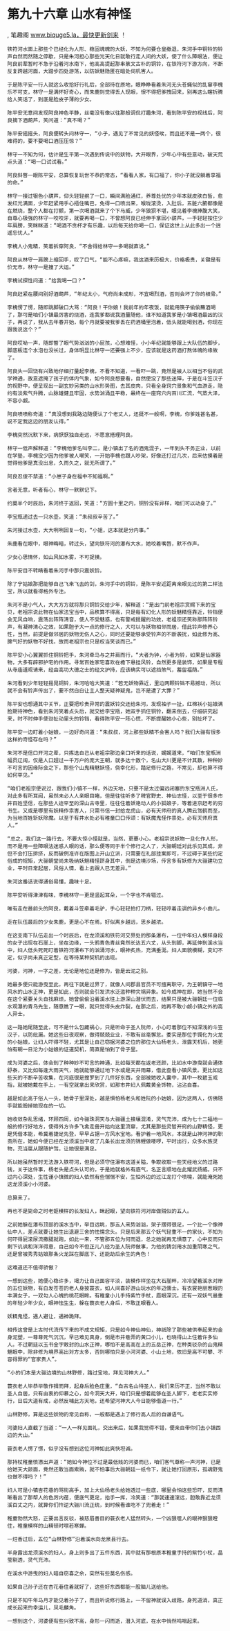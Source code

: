 # 第九十六章 山水有神怪
, 笔趣阁 www.biquge5.la，最快更新剑来 ！

    铁符河水面上那些个已经化为人形、稳固魂魄的大妖，不知为何要仓皇撤退，朱河手中铜铃的铃声自然而然随之停歇，只是朱河担心那些光天化日就敢行走人间的大妖，使了什么障眼法，便让阿良前辈暂时不急于沿着河水南下，他高高提起那串篆文古朴的铜铃，在铁符河下游方向，不断反复跨越河面，大踏步四处游荡，以防妖魅隐匿在暗处伺机害人。

    于是陈平安一行人就这么收拾好行礼后，全部待在原地，眼睁睁看着朱河无头苍蝇似的乱窜李槐乐不可支，林守一是满怀好奇心，而朱鹿则觉得丢人现眼，恨不得把爹拽回来，别再这么瞎折腾给人笑话了，到底是脸皮子薄的少女。

    陈平安无意间发现阿良神色平静，丝毫没有像以往那般调侃打趣朱河，看到陈平安的视线后，阿良摘下酒葫芦，笑问道：“真不喝？”

    陈平安摇摇头，阿良便转头问林守一，“小子，遇见了不常见的妖怪唉，而且还不是一两个，很难得的，要不要喝口酒压压惊？”

    林守一不知为何，估计是生平第一次遇到传说中的妖物，大开眼界，少年心中有些意动，破天荒点头道：“喝一口试试看。”

    阿良斜瞥一眼陈平安，总算恢复玩世不恭的常态，“看看人家，有口福了，你小子就没躺着享福的命。”

    林守一接过银色小葫芦，仰头轻轻抿了一口，瞬间满脸通红，养尊处优的少年本就皮肤白皙，愈发红光满面，少年赶紧用手心捂住嘴巴，免得一口喷出来，喉咙滚烫，入肚后，五脏六腑都像是在燃烧，整个人都在打颤，第一次喝酒就来了个下马威，少年狼狈不堪，眼见着李槐捧腹大笑，自尊心极强的林守一咬咬牙，就要再喝一口，不曾想阿良已经伸手拿回小葫芦，一手轻轻按住少年肩膀，笑眯眯道：“喝酒不贪杯才有乐趣，以后每天给你喝一口，保证这世上从此多出一个逍遥忘忧人。”

    李槐人小鬼精，笑着拆穿阿良，“不舍得给林守一多喝就直说。”

    阿良从林守一肩膀上缩回手，叹了口气，“能不心疼嘛，我这酒来历极大，价格极贵，关键是有价无市。林守一是撞了大运。”

    李槐试探性问道：“给我喝一口？”

    阿良赶紧在腰间别好酒葫芦，“年纪太小，气府尚未成形，不宜喝烈酒，否则会坏了你的根骨。”

    李槐愣了愣，随即跳脚破口大骂：“阿良！干你娘！我前年的年夜饭，就能用筷子偷偷蘸酒喝了，那可是咱们小镇最厉害的烧酒，连我爹都说我酒量随他，谁不知道我爹是小镇喝酒最凶的汉子，再说了，我从去年春开始，每个月就要被我爹丢在药酒桶里泡着，低头就能喝到酒，你现在跟我说这个？”

    阿良哎呦一声，随即瞥了眼气势汹汹的小屁孩，心想难怪，小小年纪就能够跟上大队伍的脚步，脚底板连个水泡也没长过，身体明显比林守一还要强上不少，应该就是这药酒打熬体魄的缘故了。

    阿良头一回饶有兴致地仔细打量起李槐，不看不知道，一看吓一跳，竟然是被人以相当不俗的武学神通，故意遮掩了孩子的体内气象，如今阿良想要看，自然便没了那些迷障，于是在斗笠汉子的视野中，便呈现出一副玄妙另类的山水形势图，去其皮肉，只看全身窍穴景象和气血游走，隐约有淡紫气升腾，山脉雄健且牢固，水势汹涌且平稳，最终在一座窍穴内百川汇流，气蒸大泽，不容小觑。

    阿良啧啧称奇道：“真没想到我路边随便认了个老丈人，还挺不一般啊，李槐，你爹姓甚名甚，说不定我这边的朋友认得。”

    李槐突然沉默下来，病恹恹独自走远，不愿意搭理阿良。

    林守一低声解释道：“李槐他爹名叫李二，是小镇出了名的酒鬼混子，一年到头不务正业，以前在学塾，李槐没少因为他爹被人嘲笑，一开始李槐也跟人吵架，好像还打过几次，后来估摸着是觉得他爹是真没出息，久而久之，就无所谓了。”

    阿良忍俊不禁道：“小崽子身在福中不知福啊。”

    言者无意，听者有心，林守一默默记下。

    约莫半个时辰后，朱河终于返回，笑道：“方圆十里之内，铜铃没有异样，咱们可以动身了。”

    李宝瓶递过去一只水壶，笑道：“朱叔叔辛苦了。”

    朱河接过水壶，大大咧咧回复一句，“小姐，这本就是分内事。”

    朱鹿看在眼中，眼神晦暗，转过头，望向铁符河的瀑布大水，她咬着嘴唇，默不作声。

    少女心思情怀，如山风如水雾，不可捉摸。

    陈平安目不转睛看着朱河手中那只震妖铃。

    除了宁姑娘那把能够自己飞来飞去的剑，朱河手中的铜铃，是陈平安近距离亲眼见过的第二样法宝，所以就看得格外专注。

    朱河不是小气人，大大方方就将那只铜铃交给少年，解释道：“是出门前老祖宗赏赐下来的宝贝，老祖宗说此物在仙家法宝当中，品秩算不得高，只是每有幻化人形的妖魅精怪靠近，铃铛便会无风自响，震荡出阵阵清音，使人不受魅惑，也有警戒提醒的功效，老祖宗还笑称那阵阵铃声，有凝神清心之效，如果胆子大一点的修行之人，大可以与妖物相邻而居，借此铃声修养心性，当然，前提是做邻居的妖物无伤人之心，同时还要能够承受铃声的不断袭扰，如此修为高、脾气好的妖物不好找，故而老祖宗也只是权当笑谈而已。”

    陈平安小心翼翼抓住铜铃把手，朱河牵马与之并肩而行，“大者为钟，小者为铃，如果是仙家器物，大多有辟邪护宅的作用。寻常百姓家宅喜欢在檐下悬挂风铃，自然更多是装饰，如果是专程从寺庙道观请来，经由高功大德之士的经文护持，应该确实可以遮挡煞气，蓄留福荫。”

    朱河看到少年轻轻摇晃铜铃，朱河哈哈大笑道：“若无妖物靠近，里边两颗铃铛不易撼动，所以就不会有铃声传出了，要不然白白让主人整天疑神疑鬼，岂不是遭了大罪？”

    陈平安也想通其中关节，正要把珍贵异常的震妖铃交还给朱河，发现袖子一扯，红棉袄小姑娘满脸期待神色，看到朱河笑着点头后，就交给李宝瓶，她双手抓住铜铃，翻来倒去，仔细研究起来，时不时伸手使劲扯动里头的铃铛，看得陈平安一阵心慌，不断提醒她小心些，别扯坏了。

    陈平安一边盯着小姑娘，一边好奇问道：“朱叔叔，河上那些妖精不会害人吗？我们大骊有很多这样的奇怪存在吗？”

    朱河不是信口开河之辈，只拣选自己从老祖宗那边亲口听来的话说，娓娓道来，“咱们东宝瓶洲幅员辽阔，仅是人口超过一千万户的庞大王朝，就多达十数个，名山大川更是不计其数，种种妙不可言的因缘际会之下，那些个山鬼精魅妖怪，侥幸化形，踏足修行之路，不常见，却也算不得如何罕见。”

    “咱们老祖宗便说过，跟我们小镇不一样，外边天地，只要不是太过偏远闭塞的东宝瓶洲人氏，对此多有所耳闻，虽然未必人人亲眼目睹，但是往往听多了稗官野史、神仙志怪，以至于很多市井百姓坚信，在那些人迹罕至的深山古寺里，往往住着妖艳动人的小狐娘子，等着进京赶考的穷书生。又或是哪里有妖精作祟害人，只需书信一封给龙虎山，必有天师府的真人腾云驾鹤而至，为当地百姓斩妖除魔。以至于有井水处必有稚童口口传颂：有妖魔鬼怪作祟处，必有天师府真人。”

    “总之，我们这一路行去，不要大惊小怪就是，当然，更要小心。老祖宗说妖物一旦化作人形，而不是用一些障眼法迷惑人眼的话，那么便等同于半个修行之人了，大骊朝廷对此乐见其成，非但不会打压排挤，反而破例准许在版图上开山立派，只需要在礼部挂案即可，不过碍于某些约定俗成的规矩，大骊朝堂尚未吸纳妖魅精怪跻身其中，倒是边境沙场，传言多有妖修为大骊建功立业，平时日常起居，风俗人情，看上去跟人已无差异。”

    朱河这番话说得通俗易懂，趣味十足。

    陈平安听得津津有味，李槐林守一更是竖起耳朵，一个字也不肯错过。

    唯有走在最前头的阿良，戴着斗笠牵着毛驴，手心轻轻拍打刀柄，轻轻哼着走调的异乡小曲儿。

    走在队伍最后的少女朱鹿，更是心不在焉，好似离乡越远，思乡越浓。

    在这支南下队伍走出一个时辰后，在龙须溪和铁符河交界处的那条瀑布，一位中年妇人模样身段的女子出现在石崖上，坐在边缘，一头鸦青色青丝竟然长达五六丈，从头到脚，再延伸到溪水当中，妇人低头死死盯着铁符河瀑布下的汹涌河水，眼神炙热，充满垂涎。妇人面貌模糊，变幻不定，似乎尚未真正定型，在等待某种契机的出现。

    河婆，河神，一字之差，无论是地位还是修为，皆是云泥之别。

    她最多便只能游曳至此，再往下就是过界了，就像人间郡县官员不可擅离职守，为王朝镇守一地风水的山水正神，更是如此，否则就会引发洪水泛滥种种灾祸异象。如今成神在即，她当然不会在这个紧要关头自找麻烦，她曾偷偷沿着溪水往上游深山潜伏而去，结果只是被大骊朝廷一位临水观瀑的青乌先生，随意瞧了一眼，就只觉得头皮炸裂，在那之后，她再不敢小觑小镇之外的高人异士。

    这一路她尾随至此，可不是什么包藏祸心，只是听命于圣人阮师，小心盯着那位不知深浅的斗笠汉子，以防纰漏。她这些日夜观察，做得兢兢业业，不敢有丝毫懈怠。委实是那位手镯化为火龙的小姑娘，让妇人吓得不轻，尤其是让自己窃据河婆之位的那位大仙杨老头，泄露天机后，她更怕有朝一日沦为小姑娘的证道契机，简直是怕到了骨子里。

    成为河婆之后，体会到了种种妙不可言的神通，比如每天都在返老还颜，比如水中游曳就会通体舒泰，又比如每逢大雨天气，她就能够通过地下水或是天井雨幕，借此查看小镇风景。更比如这些天的不断辛苦收集，在河底很是搜罗到了几件好东西，全部被她收入囊中，其中一枚碧玉戒指，就被她戴在手上，一有空就拿出来欣赏，如那市井妇人佩戴黄金饰物，沾沾自喜。

    越是如此高于俗人一头，她骨子里深处，越是惧怕杨老头和姓阮的小姑娘，因为这两人，仿佛随手就能毁掉她现在的一切。

    她收敛杂乱思绪，环顾四周，如今骊珠洞天与大骊疆土接壤混淆，灵气充沛，成为七十二福地一般的修行好地方，使得外方许多飞禽走兽开始向这里流窜，尤其是那些灵智开窍的山野精怪，更是凭借本能，希冀着捷足先登，早早占据一方风水宝地。看护着一地风水，本就是山神河神的职责所在，她如今便已经在龙须溪当中收了几条长出龙须的锦鲤做喽啰，平时出行，众多水族灵物，充当扈从跟随护驾，让她很是满足。

    所以她虽然暂时无法游入铁符河，但是必须守住瀑布这道关隘，争取收取一些天经地义的过路钱，关于这件事，杨老头是点头认可的，于是她就格外有底气，名正言顺地在此耀武扬威。只不过内心深处，生性谨小慎微的妇人依然有些惴惴不安，生怕外边的过江龙打个喷嚏，就能淹死她这龙须溪小小河婆。

    总算来了。

    再也不是毙命之时老妪模样的长发妇人，眯起眼，望向铁符河对岸做贼似的五人。

    之前她躲在瀑布顶部的溪水当中，举目远眺，那五人来势汹汹，架子摆得很足，一个比一个像神仙中人，差点就要让她生出退避三舍的怯懦念头。只是后来那五个妖气轻重不一的家伙，不知为何吓得屁滚尿流撒腿就跑，如此一来，不管那五位为何而退，总之她就再无惧意了，心中反而只剩下讥讽和洋洋得意，自己如今不但正儿八经为圣人阮师做事，为他的铸剑用水加重阴寒之气，还是曾被秀秀姑娘那条火龙踩在脚底下、还能劫后余生的角色！

    这难道还不值得骄傲？

    一想到这些，她便心稳许多，竭力让自己面容平淡，装模作样坐在大石崖畔，冷冷望着溪水对岸的五位妖物，有白发苍苍的老人身披蓑衣，如人间喜好游山玩水的年迈儒士。有衣裳艳丽惹眼的丰满女子，一双勾人心魄的桃花眼眸。有稚童小儿手持紫竹手杖，眉眼深沉。还有一双妖气最重的年轻少年少女，眼神怯生生，躲在蓑衣老人身后，不敢正眼看人。

    妖精鬼怪，遇人避让，遇神跪拜。

    相传这曾是上古时代流传下来的不成文规矩，只是如今神仙神仙，神祇除了那些被供奉起来的金身泥塑，一尊尊死气沉沉，早已难见真身，倒是市井巷弄的黄口小儿，也晓得山上住着许多仙人。不过朝廷以玉书金字敕封的山水正神，哪怕不是高高在上的五岳正神，在种类驳杂的山鬼精魅眼中，除非修为境界高出对方太多，否则哪怕只是小河河婆、小山土地，依旧是高不可攀、不容得罪的“官家贵人”。

    “小的们本是大骊边境的山林野修，路过宝地，拜见河神大人。”

    蓑衣老人毕恭毕敬作揖而拜，起身后脸色庄重，“自古名山待圣人，我们来历不正，当然不敢以圣人自居，只有由衷的仰慕之心，如今洞天大开，咱们只是想着能够在圣人脚下，老老实实修行，日后大道有成，必然反哺此方天地，还希望河神大人今日能够借道一行。”

    山林野修，算是这些妖物的常见自称，一般都是遇上了修行高人后的自谦语气。

    河婆妇人直截了当道：“一人一样见面礼，交出来后，如果我觉得不错，便亲自带你们去小镇西边的大山。”

    蓑衣老人愣了愣，似乎没有想到这位河神如此爽快坦诚。

    那持杖稚童愤懑出声道：“她如今神位不过是最低贱的河婆而已，咱们客气尊称一声河神，已是给她天大颜面，竟然还敢当面索贿，就不怕事后大骊朝廷一纸令下，就让她打回原形，孤魂野鬼也做不得吗？！”

    妇人可是小镇杏花巷的骂街高手，加上大仙杨老头给她透过一些底，哪里会怕这些恐吓，反而清晰看出了那帮人的色厉内荏，便底气更足，抬手一挥，冷笑道：“那就速速滚远，胆敢靠近龙须溪百丈之内，就算你们忤逆大骊川流正统，到时候看谁吃不了兜着走！”

    稚童勃然大怒，正要出言反驳，被慈眉善目的蓑衣老人猛然转头，一个凶狠噬人的眼神狠狠瞪住，稚童模样的山精顿时噤若寒蝉。

    一炷香过后，五位“山林野修”沿着溪水向龙泉县行去。

    半身露出龙须溪水的妇人，身上则多出了五件东西，其中就有那根原本稚童手持的紫竹小杖，晶莹剔透，灵气充沛。

    在溪水中游曳的妇人暗自窃喜之余，突然有些莫名伤感。

    如果自己孙子还在杏花巷住着就好了，这些好东西都能一股脑儿送给他。

    只是不知牛年马月才能见着孙子了，而且听说修行路上，一不留神就误入歧路，身死道消，真正成长起来的幸运儿，凤毛麟角。

    一想到这个，河婆便有些兴致不高，身形一闪而逝，潜入河底，在水中悄然呜咽起来。